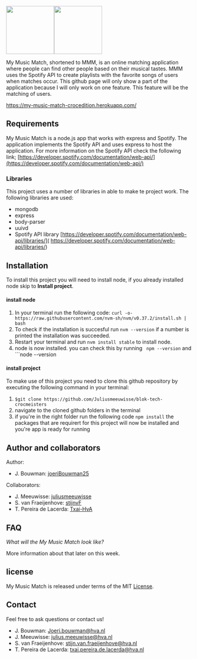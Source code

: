 <img src="https://github.com/joeriBouwman25/CMD-Project-Tech-2021/blob/main/public/images/wiki/mmm%20logo.png" height=130><img src="https://github.com/joeriBouwman25/CMD-Project-Tech-2021/blob/main/public/images/wiki/banner.png" height=130>


My Music Match, shortened to MMM, is an online matching application where people can find other people based on their musical tastes. MMM uses the Spotify API to create playlists with the favorite songs of users when matches occur. This github page will only show a part of the application because I will only work on one feature. This feature will be the matching of users.

https://my-music-match-crocedition.herokuapp.com/

## Requirements
 My Music Match is a node.js app that works with express and Spotify. The application implements the Spotify API and uses express to host the application. For more information on the Spotify API check the following link;
[https://developer.spotify.com/documentation/web-api/](https://developer.spotify.com/documentation/web-api/)

### Libraries
This project uses a number of libraries in able to make te project work. The following libraries are used:

* mongodb 
* express
* body-parser
* uuivd
* Spotify API library
[https://developer.spotify.com/documentation/web-api/libraries/](
https://developer.spotify.com/documentation/web-api/libraries/)

## Installation
To install this project you will need to install node, if you already installed node skip to **Install project**.

#### install node
1. In your terminal run the following code:
```curl -o- https://raw.githubusercontent.com/nvm-sh/nvm/v0.37.2/install.sh | bash```
2. To check if the installation is succesful run ```nvm --version``` if a number is printed the installation was succeeded.
3. Restart your terminal and run ```nvm install stable``` to install node.
4. node is now installed. you can check this by running  ``` npm --version``` and ```node --version

#### install project
To make use of this project you need to clone this github repository by executing the following command in your terminal:
1.  ```$git clone https://github.com/Juliusmeeuwisse/blok-tech-crocmeisters``` 
2. navigate to the cloned github folders in the terminal
3. if you're in the right folder run the following code ```npm install``` the packages that are requirert for this project will now be installed and you're 
app is ready for running

## Author and collaborators
Author:
* J. Bouwman: [joeriBouwman25](https://github.com/joeriBouwman25)

Collaborators:
* J. Meeuwisse: [juliusmeeuwisse](https://github.com/Juliusmeeuwisse)
* S. van Fraeijenhove: [stijnvF](https://github.com/StijnvF)
* T. Pereira de Lacerda: [Txai-HvA](https://github.com/Txai-HvA)

## FAQ

_What will the My Music Match look like?_

More information about that later on this week.

## license

My Music Match is released under terms of the MIT [License](https://github.com/Juliusmeeuwisse/blok-tech-crocmeisters/blob/main/LICENSE).

## Contact

Feel free to ask questions or contact us!

* J. Bouwman: Joeri.bouwman@hva.nl
* J. Meeuwisse: julius.meeuwisse@hva.nl
* S. van Fraeijenhove: stijn.van.fraeijenhove@hva.nl
* T. Pereira de Lacerda: txai.pereira.de.lacerda@hva.nl
